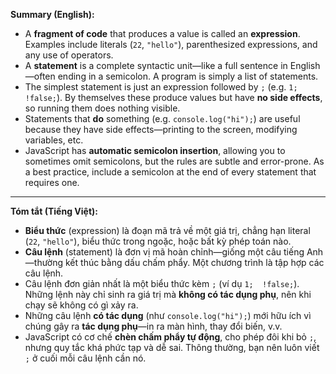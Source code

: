 **Summary (English):**

* A **fragment of code** that produces a value is called an **expression**. Examples include literals (`22`, `"hello"`), parenthesized expressions, and any use of operators.
* A **statement** is a complete syntactic unit—like a full sentence in English—often ending in a semicolon. A program is simply a list of statements.
* The simplest statement is just an expression followed by `;` (e.g. `1;  !false;`). By themselves these produce values but have **no side effects**, so running them does nothing visible.
* Statements that **do** something (e.g. `console.log("hi");`) are useful because they have side effects—printing to the screen, modifying variables, etc.
* JavaScript has **automatic semicolon insertion**, allowing you to sometimes omit semicolons, but the rules are subtle and error-prone. As a best practice, include a semicolon at the end of every statement that requires one.

---

**Tóm tắt (Tiếng Việt):**

* **Biểu thức** (expression) là đoạn mã trả về một giá trị, chẳng hạn literal (`22`, `"hello"`), biểu thức trong ngoặc, hoặc bất kỳ phép toán nào.
* **Câu lệnh** (statement) là đơn vị mã hoàn chỉnh—giống một câu tiếng Anh—thường kết thúc bằng dấu chấm phẩy. Một chương trình là tập hợp các câu lệnh.
* Câu lệnh đơn giản nhất là một biểu thức kèm `;` (ví dụ `1;  !false;`). Những lệnh này chỉ sinh ra giá trị mà **không có tác dụng phụ**, nên khi chạy sẽ không có gì xảy ra.
* Những câu lệnh **có tác dụng** (như `console.log("hi");`) mới hữu ích vì chúng gây ra **tác dụng phụ**—in ra màn hình, thay đổi biến, v.v.
* JavaScript có cơ chế **chèn chấm phẩy tự động**, cho phép đôi khi bỏ `;`, nhưng quy tắc khá phức tạp và dễ sai. Thông thường, bạn nên luôn viết `;` ở cuối mỗi câu lệnh cần nó.
